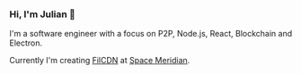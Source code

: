 ### Hi, I'm Julian 👋

I'm a software engineer with a focus on P2P, Node.js, React, Blockchain and Electron.

Currently I'm creating [FilCDN](https://filcdn.com/) at [Space Meridian](https://meridian.space).
